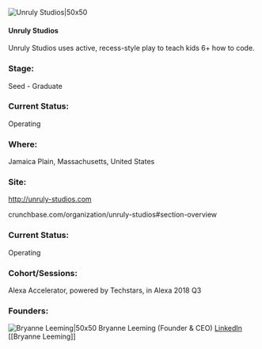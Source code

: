 

![Unruly Studios|50x50](https://apimg.techstars.com/connect/images/image_files/5b4658cbc1a4b83b7c000097/original/Unruly_Studios_Logo.png)

#### Unruly Studios
Unruly Studios uses active, recess-style play to teach kids 6+ how to code.

### Stage: 
Seed - Graduate 

### Current Status: 
Operating

### Where:
Jamaica Plain, Massachusetts, United States

### Site:
http://unruly-studios.com



crunchbase.com/organization/unruly-studios#section-overview

### Current Status: 
Operating

### Cohort/Sessions: 
Alexa Accelerator, powered by Techstars, in Alexa 2018 Q3

### Founders: 

![Bryanne Leeming|50x50](https://apimg.techstars.com/connect/images/image_files/5b5e07a4a36c11766a00022d/original/Techstars_Headshots02115.jpg) Bryanne Leeming (Founder & CEO) [LinkedIn](https://linkedin.com/in/bryanneleeming) [[Bryanne Leeming]]


